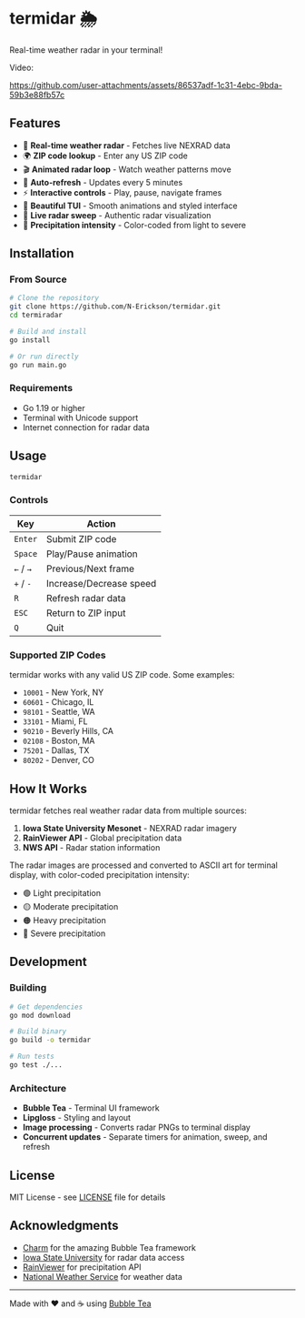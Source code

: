 # termidar 🌦️

Real-time weather radar in your terminal!

Video:

https://github.com/user-attachments/assets/86537adf-1c31-4ebc-9bda-59b3e88fb57c

## Features


- 🎯 **Real-time weather radar** - Fetches live NEXRAD data
- 🌍 **ZIP code lookup** - Enter any US ZIP code
- 🎬 **Animated radar loop** - Watch weather patterns move
- 🔄 **Auto-refresh** - Updates every 5 minutes
- ⚡ **Interactive controls** - Play, pause, navigate frames
- 🎨 **Beautiful TUI** - Smooth animations and styled interface
- 📡 **Live radar sweep** - Authentic radar visualization
- 🌈 **Precipitation intensity** - Color-coded from light to severe

## Installation

### From Source

```bash
# Clone the repository
git clone https://github.com/N-Erickson/termidar.git
cd termiradar

# Build and install
go install

# Or run directly
go run main.go
```

### Requirements

- Go 1.19 or higher
- Terminal with Unicode support
- Internet connection for radar data

## Usage

```bash
termidar
```

### Controls

| Key | Action |
|-----|--------|
| `Enter` | Submit ZIP code |
| `Space` | Play/Pause animation |
| `←` / `→` | Previous/Next frame |
| `+` / `-` | Increase/Decrease speed |
| `R` | Refresh radar data |
| `ESC` | Return to ZIP input |
| `Q` | Quit |

### Supported ZIP Codes

termidar works with any valid US ZIP code. Some examples:

- `10001` - New York, NY
- `60601` - Chicago, IL
- `98101` - Seattle, WA
- `33101` - Miami, FL
- `90210` - Beverly Hills, CA
- `02108` - Boston, MA
- `75201` - Dallas, TX
- `80202` - Denver, CO

## How It Works

termidar fetches real weather radar data from multiple sources:

1. **Iowa State University Mesonet** - NEXRAD radar imagery
2. **RainViewer API** - Global precipitation data
3. **NWS API** - Radar station information

The radar images are processed and converted to ASCII art for terminal display, with color-coded precipitation intensity:

- 🟢 Light precipitation
- 🟡 Moderate precipitation
- 🟠 Heavy precipitation
- 🔴 Severe precipitation

## Development

### Building

```bash
# Get dependencies
go mod download

# Build binary
go build -o termidar

# Run tests
go test ./...
```

### Architecture

- **Bubble Tea** - Terminal UI framework
- **Lipgloss** - Styling and layout
- **Image processing** - Converts radar PNGs to terminal display
- **Concurrent updates** - Separate timers for animation, sweep, and refresh


## License

MIT License - see [LICENSE](LICENSE) file for details

## Acknowledgments

- [Charm](https://charm.sh) for the amazing Bubble Tea framework
- [Iowa State University](https://mesonet.agron.iastate.edu/) for radar data access
- [RainViewer](https://www.rainviewer.com/api.html) for precipitation API
- [National Weather Service](https://www.weather.gov) for weather data

---

Made with ❤️ and ☕ using [Bubble Tea](https://github.com/charmbracelet/bubbletea)

